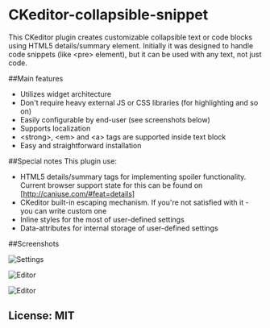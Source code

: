 # CKeditor-collapsible-snippet
This CKeditor plugin creates customizable collapsible text or code blocks using HTML5 details/summary element. Initially it was designed to handle code snippets (like &lt;pre&gt; element), but it can be used with any text, not just code.

##Main features
* Utilizes widget architecture
* Don't require heavy external JS or CSS libraries (for highlighting and so on)
* Easily configurable by end-user (see screenshots below)
* Supports localization
* &lt;strong&gt;, &lt;em&gt; and &lt;a&gt; tags are supported inside text block
* Easy and straightforward installation

##Special notes
This plugin use:
* HTML5 details/summary tags for implementing spoiler functionality. Current browser support state for this can be found on [http://caniuse.com/#feat=details]
* CKeditor built-in escaping mechanism. If you're not satisfied with it - you can write custom one
* Inline styles for the most of user-defined settings
* Data-attributes for internal storage of user-defined settings

##Screenshots

![Settings](http://smartcore.ru/images/screenshot-1.png)

![Editor](http://smartcore.ru/images/screenshot-2.png)

![Editor](http://smartcore.ru/images/screenshot-3.png)

## License: MIT
